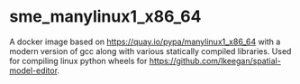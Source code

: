 # sme_manylinux1_x86_64

A docker image based on <https://quay.io/pypa/manylinux1_x86_64> with a modern version of gcc along with various statically compiled libraries. Used for compiling linux python wheels for <https://github.com/lkeegan/spatial-model-editor>.